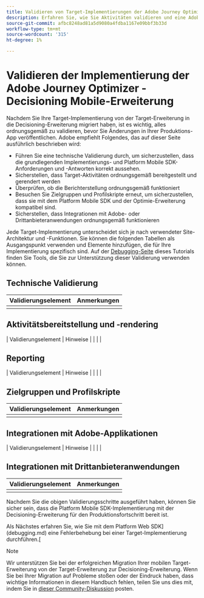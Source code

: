 ```yaml
---
title: Validieren von Target-Implementierungen der Adobe Journey Optimizer - Decisioning Mobile-Erweiterung
description: Erfahren Sie, wie Sie Aktivitäten validieren und eine Adobe Target-Implementierung mit der Adobe Journey Optimizer - Decisioning Mobile-Erweiterung debuggen.
source-git-commit: afbc8248ad81a5d9080a4fdba1167e09bbf3b33d
workflow-type: tm+mt
source-wordcount: '315'
ht-degree: 1%

---
```


# Validieren der Implementierung der Adobe Journey Optimizer - Decisioning Mobile-Erweiterung

Nachdem Sie Ihre Target-Implementierung von der Target-Erweiterung in die Decisioning-Erweiterung migriert haben, ist es wichtig, alles ordnungsgemäß zu validieren, bevor Sie Änderungen in Ihrer Produktions-App veröffentlichen. Adobe empfiehlt Folgendes, das auf dieser Seite ausführlich beschrieben wird:

* Führen Sie eine technische Validierung durch, um sicherzustellen, dass die grundlegenden Implementierungs- und Platform Mobile SDK-Anforderungen und -Antworten korrekt aussehen.
* Sicherstellen, dass Target-Aktivitäten ordnungsgemäß bereitgestellt und gerendert werden
* Überprüfen, ob die Berichterstellung ordnungsgemäß funktioniert
* Besuchen Sie Zielgruppen und Profilskripte erneut, um sicherzustellen, dass sie mit dem Platform Mobile SDK und der Optimie-Erweiterung kompatibel sind.
* Sicherstellen, dass Integrationen mit Adobe- oder Drittanbieteranwendungen ordnungsgemäß funktionieren

Jede Target-Implementierung unterscheidet sich je nach verwendeter Site-Architektur und -Funktionen. Sie können die folgenden Tabellen als Ausgangspunkt verwenden und Elemente hinzufügen, die für Ihre Implementierung spezifisch sind. Auf der [Debugging-Seite](debugging.md) dieses Tutorials finden Sie Tools, die Sie zur Unterstützung dieser Validierung verwenden können.

## Technische Validierung

| Validierungselement | Anmerkungen |
|---|---|
| | |


## Aktivitätsbereitstellung und -rendering

| Validierungselement | Hinweise |
| | |

## Reporting

| Validierungselement | Hinweise |
| | |

## Zielgruppen und Profilskripte

| Validierungselement | Anmerkungen |
|---|---|
| | |

## Integrationen mit Adobe-Applikationen

| Validierungselement | Hinweise |
| | |

## Integrationen mit Drittanbieteranwendungen

| Validierungselement | Anmerkungen |
|---|---|
| | |

Nachdem Sie die obigen Validierungsschritte ausgeführt haben, können Sie sicher sein, dass die Platform Mobile SDK-Implementierung mit der Decisioning-Erweiterung für den Produktionsfortschritt bereit ist.

Als Nächstes erfahren Sie, wie Sie mit dem Platform Web SDK](debugging.md) eine Fehlerbehebung bei einer Target-Implementierung durchführen.[

>[!NOTE]
>
>Wir unterstützen Sie bei der erfolgreichen Migration Ihrer mobilen Target-Erweiterung von der Target-Erweiterung zur Decisioning-Erweiterung. Wenn Sie bei Ihrer Migration auf Probleme stoßen oder der Eindruck haben, dass wichtige Informationen in diesem Handbuch fehlen, teilen Sie uns dies mit, indem Sie in [dieser Community-Diskussion](https://experienceleaguecommunities.adobe.com/t5/adobe-experience-platform-data/tutorial-discussion-migrate-target-from-at-js-to-web-sdk/m-p/575587#M463) posten.
